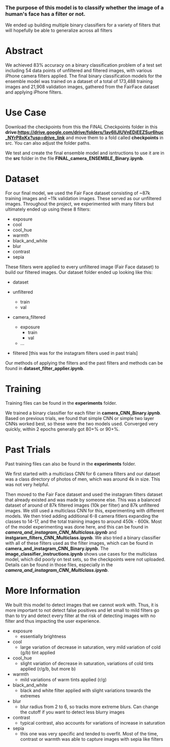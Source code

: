 ### The purpose of this model is to classify whether the image of a human's face has a filter or not.

We ended up building multiple binary classifiers for a variety of filters that will hopefully be able to generalize across all filters

# Abstract

We achieved 83% accuracy on a binary classification problem of a test set including 54 data points of unfiltered and filtered images, with various iPhone camera filters applied. The final binary classification models for the ensemble model was trained on a dataset of a total of 173,488 training images and 21,908 validation images, gathered from the FairFace dataset and applying iPhone filters.

# Use Case

Download the checkpoints from this the FINAL Checkpoints folder in this __drive:https://drive.google.com/drive/folders/1av6IIJIUVnEDiEEZSur6huc_NYrP8xKx?usp=drive_link__ and move them to a fold called **checkpoints** in src. You can also adjust the folder paths.

We test and create the final ensemble model and isntructions to use it are in the **src** folder in the file **FINAL_camera_ENSEMBLE_Binary.ipynb**.


# Dataset

For our final model, we used the Fair Face dataset consisting of ~87k training images and ~11k validation images. These served as our unfiltered images. Throughout the project, we experimented with many filters but ultimately ended up using these 8 filters:

 - exposure
 - cool
 - cool_hue
 - warmth
 - black_and_white
 - blur
 - contrast
 - sepia

These filters were applied to every unfiltered image (Fair Face dataset) to build our filtered images. Our dataset folder ended up looking like this:

 - dataset
  - unfiltered
     - train
     - val
   
  - camera_filtered
     - exposure
        - train
        - val
     - ...

  - filtered [this was for the instagram filters used in past trials]

Our methods of applying the filters and the past filters and methods can be found in **dataset_filter_applier.ipynb**.

# Training

Training files can be found in the **experiments** folder.

We trained a binary classifier for each filter in **camera_CNN_Binary.ipynb**. Based on previous trials, we found that simple CNN or simple two layer CNNs worked best, so these were the two models used. Converged very quickly, within 2 epochs generally got 80+% or 90+%.

# Past Trials

Past training files can also be found in the **experiments** folder.

We first started with a multiclass CNN for 6 camera filters and our dataset was a class directory of photos of men, which was around 4k in size. This was not very helpful. 

Then moved to the Fair Face dataset and used the instagram filters dataset that already existed and was made by someone else. This was a balanced dataset of around of 87k filtered images (10k per filter) and 87k unfiltered images. We still used a multiclass CNN for this, experimenting with different models. We then tried adding additional 6-8 camera fitlers expanding the classes to 14-17, and the total training images to around 450k - 600k. Most of the model experimenting was done here, and this can be found in _**camera_and_instagram_CNN_Multiclass.ipynb**_ and **instgaram_filters_CNN_Multiclass.ipynb**. We also tried a binary classifier with all of these filters used as the filter images, which can be found in **camera_and_instagram_CNN_Binary.ipynb**. The **image_classifier_instructions.ipynb** shows use cases for the multiclass model, which did poorly on test sets, so the checkpoints were not uploaded. Details can be found in those files, especially in the _**camera_and_instagram_CNN_Multiclass.ipynb**_.

# More Information

We built this model to detect images that we cannot work with. Thus, it is more important to not detect false positives and let small to mild filters go than to try and detect every filter at the risk of detecting images with no filter and thus impacting the user experience.

 - exposure
   - essentially brightness
 - cool
   - large variation of decrease in saturation, very mild variation of cold (g/b) tint applied
 - cool_hue
   - slight variation of decrease in saturation, variations of cold tints applied (r/g/b, but more b)
 - warmth
   - mild variations of warm tints applied (r/g)
 - black_and_white
   - black and white filter applied with slight variations towards the extremes
 - blur
   - blur radius from 2 to 6, so tracks more extreme blurs. Can change the cutoff if you want to detect less blurry images
 - contrast
   - typical contrast, also accounts for variations of increase in saturation
 - sepia
   - this one was very specific and tended to overfit. Most of the time, contrast or warmth was able to capture images with sepia like filters
